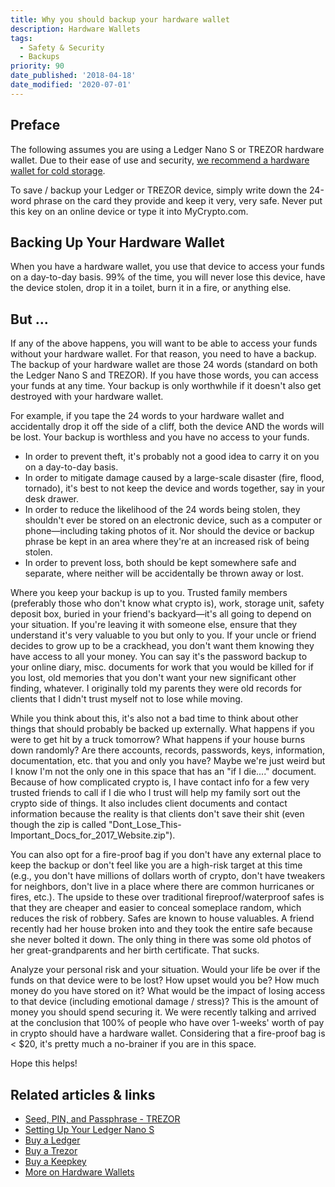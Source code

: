 ```yaml
---
title: Why you should backup your hardware wallet
description: Hardware Wallets
tags:
  - Safety & Security
  - Backups
priority: 90
date_published: '2018-04-18'
date_modified: '2020-07-01'
---
```


## Preface

The following assumes you are using a Ledger Nano S or TREZOR hardware wallet. Due to their ease of use and security, [we recommend a hardware wallet for cold storage](/staying-safe/hardware-wallet-recommendations).

To save / backup your Ledger or TREZOR device, simply write down the 24-word phrase on the card they provide and keep it very, very safe. Never put this key on an online device or type it into MyCrypto.com.

## Backing Up Your Hardware Wallet

When you have a hardware wallet, you use that device to access your funds on a day-to-day basis. 99% of the time, you will never lose this device, have the device stolen, drop it in a toilet, burn it in a fire, or anything else.

## But ...

If any of the above happens, you will want to be able to access your funds without your hardware wallet. For that reason, you need to have a backup. The backup of your hardware wallet are those 24 words (standard on both the Ledger Nano S and TREZOR). If you have those words, you can access your funds at any time. Your backup is only worthwhile if it doesn't also get destroyed with your hardware wallet.

For example, if you tape the 24 words to your hardware wallet and accidentally drop it off the side of a cliff, both the device AND the words will be lost. Your backup is worthless and you have no access to your funds.

* In order to prevent theft, it's probably not a good idea to carry it on you on a day-to-day basis.
* In order to mitigate damage caused by a large-scale disaster (fire, flood, tornado), it's best to not keep the device and words together, say in your desk drawer.
* In order to reduce the likelihood of the 24 words being stolen, they shouldn't ever be stored on an electronic device, such as a computer or phone—including taking photos of it. Nor should the device or backup phrase be kept in an area where they're at an increased risk of being stolen.
* In order to prevent loss, both should be kept somewhere safe and separate, where neither will be accidentally be thrown away or lost.

Where you keep your backup is up to you. Trusted family members (preferably those who don't know what crypto is), work, storage unit, safety deposit box, buried in your friend's backyard—it's all going to depend on your situation. If you're leaving it with someone else, ensure that they understand it's very valuable to you but only to you. If your uncle or friend decides to grow up to be a crackhead, you don't want them knowing they have access to all your money. You can say it's the password backup to your online diary, misc. documents for work that you would be killed for if you lost, old memories that you don't want your new significant other finding, whatever. I originally told my parents they were old records for clients that I didn't trust myself not to lose while moving.

While you think about this, it's also not a bad time to think about other things that should probably be backed up externally. What happens if you were to get hit by a truck tomorrow? What happens if your house burns down randomly? Are there accounts, records, passwords, keys, information, documentation, etc. that you and only you have? Maybe we're just weird but I know I'm not the only one in this space that has an "if I die...." document. Because of how complicated crypto is, I have contact info for a few very trusted friends to call if I die who I trust will help my family sort out the crypto side of things. It also includes client documents and contact information because the reality is that clients don't save their shit (even though the zip is called "Dont_Lose_This-Important_Docs_for_2017_Website.zip").

You can also opt for a fire-proof bag if you don't have any external place to keep the backup or don't feel like you are a high-risk target at this time (e.g., you don't have millions of dollars worth of crypto, don't have tweakers for neighbors, don't live in a place where there are common hurricanes or fires, etc.). The upside to these over traditional fireproof/waterproof safes is that they are cheaper and easier to conceal someplace random, which reduces the risk of robbery. Safes are known to house valuables. A friend recently had her house broken into and they took the entire safe because she never bolted it down. The only thing in there was some old photos of her great-grandparents and her birth certificate. That sucks.

Analyze your personal risk and your situation. Would your life be over if the funds on that device were to be lost? How upset would you be? How much money do you have stored on it? What would be the impact of losing access to that device (including emotional damage / stress)? This is the amount of money you should spend securing it. We were recently talking and arrived at the conclusion that 100% of people who have over 1-weeks' worth of pay in crypto should have a hardware wallet. Considering that a fire-proof bag is < $20, it's pretty much a no-brainer if you are in this space.

Hope this helps!

## Related articles & links

* [Seed, PIN, and Passphrase - TREZOR](https://blog.trezor.io/seed-pin-passphrase-e15d14a0b546)
* [Setting Up Your Ledger Nano S](/how-to/migrating/moving-from-mycrypto-to-ledger)
* [Buy a Ledger](https://www.ledgerwallet.com/r/1985?path=/products/)
* [Buy a Trezor](https://shop.trezor.io/?offer_id=10&aff_id=1735)
* [Buy a Keepkey](http://keepkey.go2cloud.org/aff_c?offer_id=1&aff_id=4086)
* [More on Hardware Wallets](/how-to/hardware-wallets)
